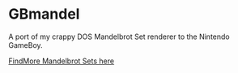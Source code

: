 # GBmandel
A port of my crappy DOS Mandelbrot Set renderer to the Nintendo GameBoy. 

 [FindMore Mandelbrot Sets here](https://pixelbrush.dev/apps/mandelbrotPorts)